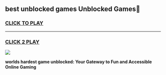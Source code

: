 
## best unblocked games Unblocked Games👋
<h3>
<a href="https://premium.freeplayer.one?title=best_unblocked_games&ref=16F">CLICK TO PLAY</a></h3>
<hr>

<h3>
<a href="https://premium.freeplayer.one?title=best_unblocked_games&ref=16F">CLICK 2 PLAY</a>
  
</h3>

<a href="https://premium.freeplayer.one?title=best_unblocked_games&ref=16F/"><img src="https://clearcache.store/games.png"></a>


**worlds hardest game unblocked: Your Gateway to Fun and Accessible Online Gaming**
